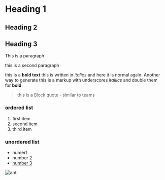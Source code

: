 
# Heading 1
## Heading 2
## Heading 3

This is a paragraph

this is a second paragraph

this is a **bold text** this is written in *italics* and here it is normal again. Another way to generate this is a markup with underscores _itallics_ and double them for __bold__

> this is a Block quote - similar to teams

### ordered list
1. first item
2. second item
3. third item

### unordered list
- numer1
- number 2
- [number 3](https://google.com)

![anti](https://www.tagesspiegel.de/images/spongebob/1209186/3-format43.jpg)


